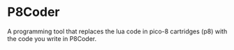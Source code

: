 # P8Coder
A programming tool that replaces the lua code in pico-8 cartridges (p8) with the code you write in P8Coder.

